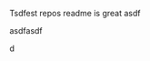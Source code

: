 Tsdfest repos readme is great asdf







asdfasdf




d
























































































































